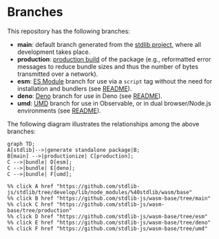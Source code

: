 <!--

@license Apache-2.0

Copyright (c) 2022 The Stdlib Authors.

Licensed under the Apache License, Version 2.0 (the "License");
you may not use this file except in compliance with the License.
You may obtain a copy of the License at

    http://www.apache.org/licenses/LICENSE-2.0

Unless required by applicable law or agreed to in writing, software
distributed under the License is distributed on an "AS IS" BASIS,
WITHOUT WARRANTIES OR CONDITIONS OF ANY KIND, either express or implied.
See the License for the specific language governing permissions and
limitations under the License.

-->

# Branches

This repository has the following branches:

-   **main**: default branch generated from the [stdlib project][stdlib-url], where all development takes place.
-   **production**: [production build][production-url] of the package (e.g., reformatted error messages to reduce bundle sizes and thus the number of bytes transmitted over a network).
-   **esm**: [ES Module][esm-url] branch for use via a `script` tag without the need for installation and bundlers (see [README][esm-readme]).
-   **deno**: [Deno][deno-url] branch for use in Deno (see [README][deno-readme]).
-   **umd**: [UMD][umd-url] branch for use in Observable, or in dual browser/Node.js environments (see [README][umd-readme]).

The following diagram illustrates the relationships among the above branches:

```mermaid
graph TD;
A[stdlib]-->|generate standalone package|B;
B[main] -->|productionize| C[production];
C -->|bundle| D[esm];
C -->|bundle| E[deno];
C -->|bundle| F[umd];

%% click A href "https://github.com/stdlib-js/stdlib/tree/develop/lib/node_modules/%40stdlib/wasm/base"
%% click B href "https://github.com/stdlib-js/wasm-base/tree/main"
%% click C href "https://github.com/stdlib-js/wasm-base/tree/production"
%% click D href "https://github.com/stdlib-js/wasm-base/tree/esm"
%% click E href "https://github.com/stdlib-js/wasm-base/tree/deno"
%% click F href "https://github.com/stdlib-js/wasm-base/tree/umd"
```

[stdlib-url]: https://github.com/stdlib-js/stdlib/tree/develop/lib/node_modules/%40stdlib/wasm/base
[production-url]: https://github.com/stdlib-js/wasm-base/tree/production
[deno-url]: https://github.com/stdlib-js/wasm-base/tree/deno
[deno-readme]: https://github.com/stdlib-js/wasm-base/blob/deno/README.md
[umd-url]: https://github.com/stdlib-js/wasm-base/tree/umd
[umd-readme]: https://github.com/stdlib-js/wasm-base/blob/umd/README.md
[esm-url]: https://github.com/stdlib-js/wasm-base/tree/esm
[esm-readme]: https://github.com/stdlib-js/wasm-base/blob/esm/README.md
